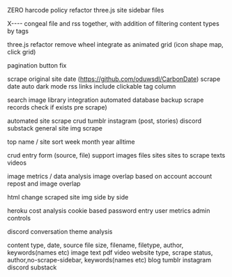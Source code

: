 ZERO harcode policy refactor
	three.js
	site sidebar
	files

X---- congeal file and rss together, with addition of filtering content types by tags

three.js refactor
	remove wheel integrate as animated grid (icon shape map, click grid)

pagination button fix

scrape original site date (https://github.com/oduwsdl/CarbonDate)
scrape date
auto dark mode
rss links include clickable tag column

search
image library integration
automated database backup
	scrape records check if exists pre scrape)

automated site scrape crud
	tumblr
	instagram (post, stories)
	discord
	substack
	general site img scrape

top name / site sort
	week month year alltime

crud entry form (source, file) support
	images
	files
	sites
	sites to scrape
	texts
	videos

image metrics / data analysis
	image overlap based on account
	account repost and image overlap

html change scraped site img side by side

heroku cost analysis
cookie based password entry
	user metrics
	admin controls

discord
	conversation theme analysis
	






content
type, date, source
	file
	size, filename, filetype, author, keywords(names etc)
		image
		text
		pdf 
		video
	website
	type, scrape status, author,no-scrape-sidebar, keywords(names etc)
		blog
		tumblr
		instagram
		discord
		substack
		
	
